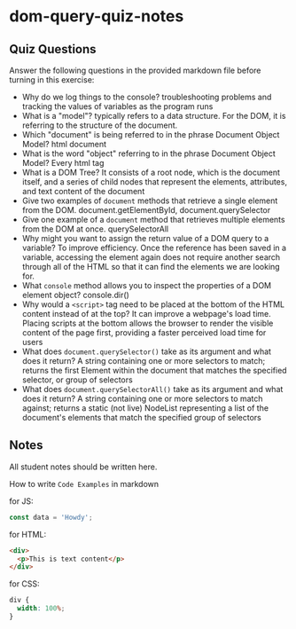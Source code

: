# dom-query-quiz-notes

## Quiz Questions

Answer the following questions in the provided markdown file before turning in this exercise:

- Why do we log things to the console?
  troubleshooting problems and tracking the values of variables as the program runs
- What is a "model"?
  typically refers to a data structure. For the DOM, it is referring to the structure of the document.
- Which "document" is being referred to in the phrase Document Object Model?
  html document
- What is the word "object" referring to in the phrase Document Object Model?
  Every html tag
- What is a DOM Tree?
  It consists of a root node, which is the document itself, and a series of child nodes that represent the elements, attributes, and text content of the document
- Give two examples of `document` methods that retrieve a single element from the DOM.
  document.getElementById, document.querySelector
- Give one example of a `document` method that retrieves multiple elements from the DOM at once.
  querySelectorAll
- Why might you want to assign the return value of a DOM query to a variable?
  To improve efficiency. Once the reference has been saved in a variable, accessing the element again does not require another search through all of the HTML so that it can find the elements we are looking for.
- What `console` method allows you to inspect the properties of a DOM element object?
  console.dir()
- Why would a `<script>` tag need to be placed at the bottom of the HTML content instead of at the top?
  It can improve a webpage's load time. Placing scripts at the bottom allows the browser to render the visible content of the page first, providing a faster perceived load time for users
- What does `document.querySelector()` take as its argument and what does it return?
  A string containing one or more selectors to match; returns the first Element within the document that matches the specified selector, or group of selectors
- What does `document.querySelectorAll()` take as its argument and what does it return?
  A string containing one or more selectors to match against; returns a static (not live) NodeList representing a list of the document's elements that match the specified group of selectors

## Notes

All student notes should be written here.

How to write `Code Examples` in markdown

for JS:

```javascript
const data = 'Howdy';
```

for HTML:

```html
<div>
  <p>This is text content</p>
</div>
```

for CSS:

```css
div {
  width: 100%;
}
```
